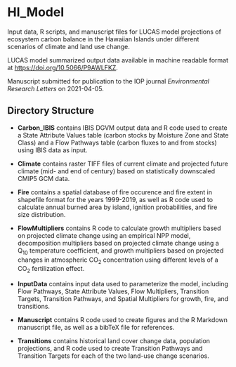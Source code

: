# HI_Model

Input data, R scripts, and manuscript files for LUCAS model projections of ecosystem carbon balance in the Hawaiian Islands under different scenarios of climate and land use change. 

LUCAS model summarized output data available in machine readable format at https://doi.org/10.5066/P9AWLFKZ.
 

Manuscript submitted for publication to the IOP journal *Environmental Research Letters* on 2021-04-05.  

## Directory Structure

* __Carbon_IBIS__ contains IBIS DGVM output data and R code used to create a State Attribute Values table (carbon stocks by Moisture Zone and State Class) and a Flow Pathways table (carbon fluxes to and from stocks) using IBIS data as input. 

* __Climate__ contains raster TIFF files of current climate and projected future climate (mid- and end of century) based on statistically downscaled CMIP5 GCM data. 

* __Fire__ contains a spatial database of fire occurence and fire extent in shapefile format for the years 1999-2019, as well as R code used to calculate annual burned area by island, ignition probabilities, and fire size distribution. 

* __FlowMultipliers__ contains R code to calculate growth multipliers based on projected climate change using an empirical NPP model, decomposition multipliers based on projected climate change using a Q<sub>10</sub> temperature coefficient, and growth multipliers based on projected changes in atmospheric CO<sub>2</sub> concentration using different levels of a CO<sub>2</sub> fertilization effect. 

* __InputData__ contains input data used to parameterize the model, including Flow Pathways, State Attribute Values, Flow Multipliers, Transition Targets, Transition Pathways, and Spatial Multipliers for growth, fire, and transitions. 

* __Manuscript__ contains R code used to create figures and the R Markdown manuscript file, as well as a bibTeX file for references. 

* __Transitions__ contains historical land cover change data, population projections, and R code used to create Transition Pathways and Transition Targets for each of the two land-use change scenarios. 


